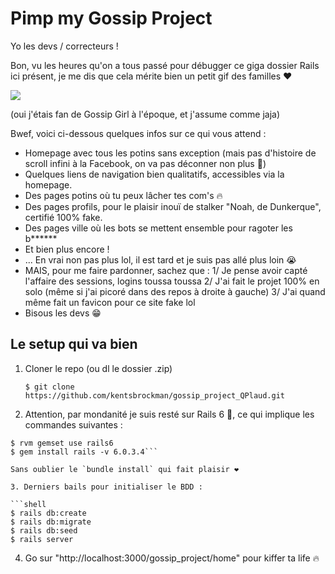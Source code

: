 # Pimp my Gossip Project

Yo les devs / correcteurs !

Bon, vu les heures qu'on a tous passé pour débugger ce giga dossier Rails ici présent, je me dis que cela mérite bien un petit gif des familles ❤️

![](https://media.giphy.com/media/5rmGFLNTFpYuA/source.gif)

(oui j'étais fan de Gossip Girl à l'époque, et j'assume comme jaja)

Bwef, voici ci-dessous quelques infos sur ce qui vous attend :

* Homepage avec tous les potins sans exception (mais pas d'histoire de scroll infini à la Facebook, on va pas déconner non plus 😬)
* Quelques liens de navigation bien qualitatifs, accessibles via la homepage.
* Des pages potins où tu peux lâcher tes com's 🔥
* Des pages profils, pour le plaisir inouï de stalker "Noah, de Dunkerque", certifié 100% fake.
* Des pages ville où les bots se mettent ensemble pour ragoter les b******
* Et bien plus encore !
* ... En vrai non pas plus lol, il est tard et je suis pas allé plus loin 😭
* MAIS, pour me faire pardonner, sachez que :
1/ Je pense avoir capté l'affaire des sessions, logins toussa toussa
2/ J'ai fait le projet 100% en solo (même si j'ai picoré dans des repos à droite à gauche)
3/ J'ai quand même fait un favicon pour ce site fake lol
* Bisous les devs 😁


## Le setup qui va bien

1. Cloner le repo (ou dl le dossier .zip)
   ```shell
   $ git clone https://github.com/kentsbrockman/gossip_project_QPlaud.git
   ```

2. Attention, par mondanité je suis resté sur Rails 6 🕺, ce qui implique les commandes suivantes :

```$ rvm gemset create rails6
$ rvm gemset use rails6
$ gem install rails -v 6.0.3.4```

Sans oublier le `bundle install` qui fait plaisir ❤️

3. Derniers bails pour initialiser le BDD :

```shell
$ rails db:create
$ rails db:migrate
$ rails db:seed
$ rails server
```

4. Go sur "http://localhost:3000/gossip_project/home" pour kiffer ta life 🔥